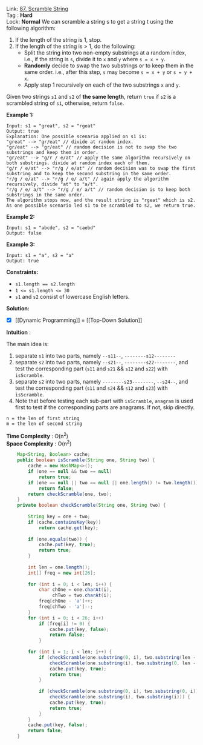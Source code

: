 Link: [87. Scramble String](https://leetcode.com/problems/scramble-string/) <br>
Tag : **Hard**<br>
Lock: **Normal**
We can scramble a string s to get a string t using the following algorithm:

1.  If the length of the string is 1, stop.
2.  If the length of the string is > 1, do the following:
    -   Split the string into two non-empty substrings at a random index, i.e., if the string is `s`, divide it to `x` and `y` where `s = x + y`.
    -   **Randomly** decide to swap the two substrings or to keep them in the same order. i.e., after this step, `s` may become `s = x + y` or `s = y + x`.
    -   Apply step 1 recursively on each of the two substrings `x` and `y`.

Given two strings `s1` and `s2` of **the same length**, return `true` if `s2` is a scrambled string of `s1`, otherwise, return `false`.

**Example 1:**
```
Input: s1 = "great", s2 = "rgeat"
Output: true
Explanation: One possible scenario applied on s1 is:
"great" --> "gr/eat" // divide at random index.
"gr/eat" --> "gr/eat" // random decision is not to swap the two substrings and keep them in order.
"gr/eat" --> "g/r / e/at" // apply the same algorithm recursively on both substrings. divide at random index each of them.
"g/r / e/at" --> "r/g / e/at" // random decision was to swap the first substring and to keep the second substring in the same order.
"r/g / e/at" --> "r/g / e/ a/t" // again apply the algorithm recursively, divide "at" to "a/t".
"r/g / e/ a/t" --> "r/g / e/ a/t" // random decision is to keep both substrings in the same order.
The algorithm stops now, and the result string is "rgeat" which is s2.
As one possible scenario led s1 to be scrambled to s2, we return true.
```

**Example 2:**
```
Input: s1 = "abcde", s2 = "caebd"
Output: false
```

**Example 3:**
```
Input: s1 = "a", s2 = "a"
Output: true
```

**Constraints:**
-   `s1.length == s2.length`
-   `1 <= s1.length <= 30`
-   `s1` and `s2` consist of lowercase English letters.


**Solution:**

- [x] [[Dynamic Programming]] = [[Top-Down Solution]]

**Intuition** :

The main idea is:
1.  separate `s1` into two parts, namely `--s11--`, `--------s12--------`
2.  separate `s2` into two parts, namely `--s21--`, `--------s22--------`, and test the corresponding part (`s11` and `s21` && `s12` and `s22`) with `isScramble`.
3.  separate `s2` into two parts, namely `--------s23--------`, `--s24--`, and test the corresponding part (`s11` and `s24` && `s12` and `s23`) with `isScramble`.
4.  Note that before testing each sub-part with `isScramble`, `anagram` is used first to test if the corresponding parts are anagrams. If not, skip directly.

```
n = the len of first string
m = the len of second string
```
**Time Complexity** : O(n<sup>2</sup>)<br>
**Space Complexity** : O(n<sup>2</sup>)

```java
    Map<String, Boolean> cache;
    public boolean isScramble(String one, String two) {
        cache = new HashMap<>();
        if (one == null && two == null)
            return true;
        if (one == null || two == null || one.length() != two.length()) 
            return false;
        return checkScramble(one, two);
    }
    private boolean checkScramble(String one, String two) {
        
        String key = one + two;
        if (cache.containsKey(key))
            return cache.get(key);
        
        if (one.equals(two)) {
            cache.put(key, true);
            return true;
        }
        
        int len = one.length();
        int[] freq = new int[26];
        
        for (int i = 0; i < len; i++) {
            char chOne = one.charAt(i),
                 chTwo = two.charAt(i);
            freq[chOne - 'a']++;
            freq[chTwo - 'a']--;
        }
        for (int i = 0; i < 26; i++)
            if (freq[i] != 0) {
                cache.put(key, false);
                return false;
            }
        
        for (int i = 1; i < len; i++) {
            if (checkScramble(one.substring(0, i), two.substring(len - i)) && 
                checkScramble(one.substring(i), two.substring(0, len - i))) {
                cache.put(key, true);
                return true;
            }
                
            if (checkScramble(one.substring(0, i), two.substring(0, i)) && 
                checkScramble(one.substring(i), two.substring(i))) {
                cache.put(key, true);
                return true;
            }
        }
        cache.put(key, false);
        return false;
    }
```


